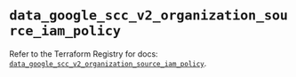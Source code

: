 # `data_google_scc_v2_organization_source_iam_policy`

Refer to the Terraform Registry for docs: [`data_google_scc_v2_organization_source_iam_policy`](https://registry.terraform.io/providers/hashicorp/google-beta/5.42.0/docs/data-sources/google_scc_v2_organization_source_iam_policy).
